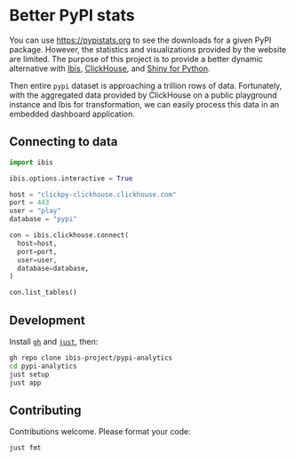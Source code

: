 # Better PyPI stats

You can use https://pypistats.org to see the downloads for a given PyPI package. However, the statistics and visualizations provided by the website are limited. The purpose of this project is to provide a better dynamic alternative with [Ibis](https://github.com/ibis-project/ibis), [ClickHouse](https://github.com/clickhouse/clickhouse), and [Shiny for Python](https://github.com/posit-dev/py-shiny).

Then entire `pypi` dataset is approaching a trillion rows of data. Fortunately, with the aggregated data provided by ClickHouse on a public playground instance and Ibis for transformation, we can easily process this data in an embedded dashboard application.

## Connecting to  data

```python
import ibis

ibis.options.interactive = True

host = "clickpy-clickhouse.clickhouse.com"
port = 443
user = "play"
database = "pypi"

con = ibis.clickhouse.connect(
  host=host,
  port=port,
  user=user,
  database=database,
)

con.list_tables()
```

## Development

Install [`gh`](https://github.com/cli/cli) and [`just`](https://github.com/casey/just), then:

```bash
gh repo clone ibis-project/pypi-analytics
cd pypi-analytics
just setup
just app
```

## Contributing

Contributions welcome. Please format your code:

```bash
just fmt
```
